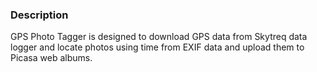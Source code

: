 ### Description ###
GPS Photo Tagger is designed to download GPS data from Skytreq data logger and locate photos using time from EXIF data and upload them to Picasa web albums.
